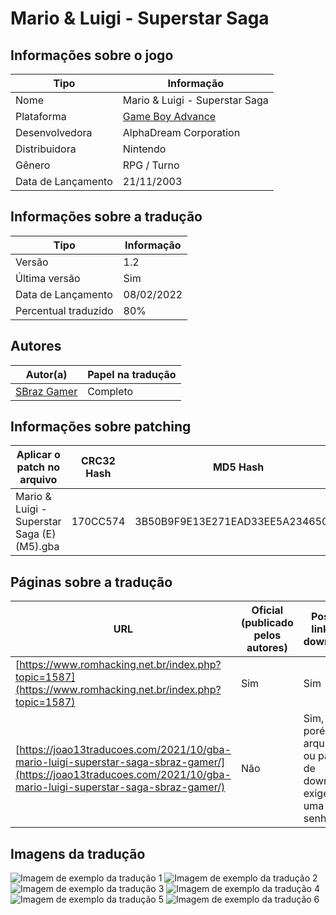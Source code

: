 # Mario &amp; Luigi - Superstar Saga

## Informações sobre o jogo

| Tipo | Informação |
| ----------- | ----------- |
| Nome | Mario &amp; Luigi \- Superstar Saga |
| Plataforma | [Game Boy Advance](../) |
| Desenvolvedora | AlphaDream Corporation |
| Distribuidora | Nintendo |
| Gênero | RPG / Turno |
| Data de Lançamento | 21/11/2003 |

## Informações sobre a tradução

| Tipo | Informação |
| ----------- | ----------- |
| Versão | 1\.2 |
| Última versão | Sim |
| Data de Lançamento | 08/02/2022 |
| Percentual traduzido | 80% |

## Autores

| Autor(a) | Papel na tradução |
| ----------- | ----------- |
| [SBraz Gamer](../../../autores/sbraz-gamer/) | Completo |

## Informações sobre patching

| Aplicar o patch no arquivo | CRC32 Hash | MD5 Hash |
| ----------- | ----------- | ----------- |
| Mario &amp; Luigi \- Superstar Saga \(E\) \(M5\)\.gba | 170CC574 | 3B50B9F9E13E271EAD33EE5A234650A9 |

## Páginas sobre a tradução

| URL | Oficial (publicado pelos autores) | Possuí link de download |
| ----------- | ----------- | ----------- |
| [https://www.romhacking.net.br/index.php?topic=1587](https://www.romhacking.net.br/index.php?topic=1587) | Sim | Sim |
| [https://joao13traducoes.com/2021/10/gba-mario-luigi-superstar-saga-sbraz-gamer/](https://joao13traducoes.com/2021/10/gba-mario-luigi-superstar-saga-sbraz-gamer/) | Não | Sim, porém o arquivo ou página de download exige uma senha |

## Imagens da tradução

![Imagem de exemplo da tradução 1](1.png)
![Imagem de exemplo da tradução 2](2.png)
![Imagem de exemplo da tradução 3](3.png)
![Imagem de exemplo da tradução 4](4.png)
![Imagem de exemplo da tradução 5](5.png)
![Imagem de exemplo da tradução 6](6.png)